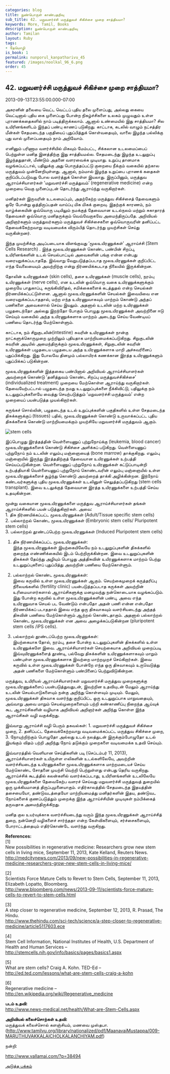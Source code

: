 ```yaml
---
categories: blog
title: நுண்பொருள் காண்பதறிவு
sub_title: 42. மறுவளர்ச்சி மருத்துவச் சிகிச்சை முறை சாத்தியமா?
keywords: More, Tamil, Books
description: நுண்பொருள் காண்பதறிவு
author: Tamilan
layout: Ruby
tags:
- தேமொழி
is_book: 1
permalink: nunporul_kanpatharivu_45
featured: /images/noolkal_96_6.png
order: 45
---
```



## 42. மறுவளர்ச்சி மருத்துவச் சிகிச்சை முறை சாத்தியமா?

2013-09-13T23:55:00.000-07:00

அசுரனின் தலையை வெட்ட வெட்டப் புதிய தலை முளைப்பது, அல்லது கையை வெட்டினால் புதிய கை முளைப்பது போன்ற நிகழ்ச்சிகளை உலகம் முழுவதும் உள்ள புராணக்கதைகளில் நாம் படித்திருக்கலாம். ஆனால் உண்மையில் இது சாத்தியமா? சில உயிரினங்களிடம் இந்தப் பண்பு காணப் படுகிறது. காட்டாக, கடலில் வாழும் நட்சத்திர மீன்கள் சேதமடைந்த பகுதியைப் புதுப்பித்துக் கொள்வதையும், வாலை இழந்த பல்லிக்கு புது வால் முளைப்பதையும் நாம் அறிவோம்.

எனினும் பரிணாம வளர்ச்சியில் மிகவும் மேம்பட்ட, சிக்கலான உடலமைப்பைப் பெற்றுள்ள மனித இனத்திற்கு இது சாத்தியமல்ல. சேதமடைந்து இழந்த உடலுறுப்பு இழந்ததுதான், மீண்டும் அதனை வளரவைக்க முடியாது. உறுப்பு தானமாக வழங்கப்பட்டால், பதிலுக்கு அது பொருத்தப்பட்டு குறையை நீக்கும் வகையில் தற்கால மருத்துவம் முன்னேறியுள்ளது. ஆனால், நம்மால் இழந்த உறுப்பை புராணக் கதைகள் குறிப்பிடப்படுவது போல வளர்த்துக் கொள்ள இயலாது. இருப்பினும், மருத்துவ ஆராய்ச்சியாளர்கள் ‘மறுவளர்ச்சி மருத்துவம்’ (regenerative medicine) என்ற முறையை வெகு முனைப்புடன் தொடர்ந்து ஆராய்ந்து வருகிறார்கள்.

மனிதர்கள் இருவரின் உடலமைப்பும், அதற்கேற்ற மருத்துவ சிகிச்சைத் தேவைகளும் ஒரே போன்று ஒத்திருப்பதன் வாய்ப்பு மிக மிகக் குறைவு. இதற்குக் காரணம், நம் வாழ்க்கையின் ஒவ்வொரு படியிலும் நமக்குத் தேவையான உடல்நலம் மற்றும் சுகாதாரத் தேவைகள் ஒவ்வொரு மனிதருக்கும் வெவ்வேறாகவே அமைந்திருப்பதே. அறிவியல் அறிஞர்களும் மருத்துவர்களும் மருத்துவச் சிகிச்சைகளை ஒவ்வொருவரின் தனிப்பட்ட தேவைக்கேற்றவாறு வடிவமைக்க விரும்பித் தொடர்ந்து முயற்சிகள் செய்து வருகின்றனர்.

இந்த முயற்சிக்கு அடிப்படையாக விளங்குவது ‘மூலஉயிரணுக்கள்’ ஆராய்ச்சி (Stem Cells Research) . இந்த மூலஉயிரணுக்கள் கொண்ட பண்பின் சிறப்பு, உயிரினங்களின் உடல் செயல்பாட்டில் அவைகளின் பங்கு என்ன என்பது வரையறுக்கப்படாததே. இவ்வாறு வேறுபடுத்தப்படாத மூலஉயிரணுக்கள் குறிப்பிட்ட எந்த வேலையையும் அவற்றிற்கு என்று நிர்ணயிக்கபடாத நிலையில் இருக்கின்றன.

தோலின் உயிரணுக்கள் (skin cells), தசை உயிரணுக்கள் (muscle cells), நரம்பு உயிரணுக்கள் (nerve cells), என உடலின் ஒவ்வொரு வகை உயிரணுக்களுக்கும் முறையே பாதுகாப்பு, சுருங்கிவிரிதல், சமிக்கைகளைக் கடத்துதல் என்ற செயல்கள் நிர்ணயிக்கப்பட்டுள்ளன. ஆனால் மூலஉயிரணுக்களின் செயல்கள் இவையிவை என வரையறுக்கப்படாததால், மற்ற எந்த உயிரணுவாகவும் மாற்றம் கொண்டு அந்தப் பணிகளை அவைகளால் செய்ய இயலும். அதனால் உடலின் மற்ற உயிரணுக்கள் பழுதடைந்தோ அல்லது இறந்தோ போகும் பொழுது மூலஉயிரணுக்கள் அவற்றினை ஈடு செய்யும் வகையில் அந்த உயிரணுக்களாக மாற்றம் அடைந்து செய்ய வேண்டியப் பணியை தொடர்ந்து மேற்கொள்ளும்.

காட்டாக, நம் சிறுகுடலின்(intestine) சுவரின் உயிரணுக்கள் நான்கு நாட்களுக்கொருமுறை முற்றிலும் புதியதாக மாற்றியமைக்கப்படுகிறது. சிறுகுடலின் சுவரின் அடியில் அமைந்திருக்கும் மூலஉயிரணுக்கள், சிறுகுடலின் சுவரின் உயிரணுக்கள் பழுதடைய பழுதடைய அந்த உயிரணுக்களாக மாறி அச்சுவரினைப் புதுப்பிக்கிறது. இது போலவே தினமும் பல்லாயிரக் கணக்கான இரத்த உயிரணுக்களும் புதுப்பிக்கப் படுகின்றன.

மூலஉயிரணுக்களின் இத்தகைய பண்பினால் அறிவியல் ஆராய்ச்சியாளர்கள் அவற்றைக் கொண்டு ‘தனித்துவம் கொண்ட சிறப்பு மருத்துவச்சிகிச்சை’ (individualized treatment) முறையை மேற்கொள்ள ஆராய்ந்து வருகிறார்கள். தேவையேற்பட்டால் பழுதடைந்த நமது உடலுறுப்புக்களை நீக்கிவிட்டு, பதிலுக்கு நம் உடலுறுப்புக்களையே வைத்து செயற்படுத்தும் ‘மறுவளர்ச்சி மருத்துவம்’ என்ற முறையைப் பயன்படுத்த முயல்கிறார்கள்.

சுருங்கச் சொல்லின், பழுதடைந்த உடல் உறுப்புக்களின் பகுதிகளில் உள்ள சேதமடைந்த திசுக்களுக்குப் (tissues) பதில், மூலஉயிரணுக்கள் கொண்டு உருவாக்கப்பட்ட புதிய திசுக்களைக் கொண்டு மாற்றியமைக்கும் முயற்சியே மறுவளர்ச்சி மருத்துவம் ஆகும்.

![stem cells](http://www.vallamai.com/wp-content/uploads/2013/09/stem-cells.gif)

இப்பொழுது இரத்தத்தின் வெள்ளையணுப் புற்றுநோய்க்கு (leukemia, blood cancer) மூலஉயிரணுக்களைக் கொண்டு சிகிச்சை அளிக்கப் படுகிறது. வெள்ளையணுப் புற்றுநோய் நம் உடலின் எலும்பு மஞ்ஞையைத் (bone marrow) தாக்குகிறது. எலும்பு மஞ்ஞையில் இருந்து இரத்ததிற்குத் தேவையான உயிரணுக்கள் உற்பத்தி செய்யப்படுகின்றன. வெள்ளையணுப் புற்றுநோய் உயிரணுக்கள் கட்டுப்பாடின்றி உற்பத்தியாகி வெள்ளையணுப் புற்றுநோய் கொண்டவரின் எலும்பு மஞ்ஞையில் உள்ள மூலஉயிரணுக்களைச் சூழ்ந்து கொண்டு அவற்றைத் தாக்கி அழிக்கின்றன. இந்நோய் கண்டவர்களுக்கு புதிய மூலஉயிரணுக்கள் உடலினுள் செலுத்தப்படுகிறது (stem cells transplant). இவை உடலுக்குத் தேவையான இரத்த உயிரணுக்களை உற்பத்தி செய்ய உதவுகின்றன.

மூன்று வகையான மூலஉயிரணுக்களை மருத்துவ ஆராய்ச்சியாளர்கள் தங்கள் ஆராய்ச்சிகளில் பயன் படுத்துகிறார்கள். அவை:  
1\. திசு நிர்ணயிக்கப்பட்ட மூலஉயிரணுக்கள் (Adult/Tissue specific stem cells)  
2\. பல்லாற்றல் கொண்ட மூலஉயிரணுக்கள் (Embryonic stem cells/ Pluripotent stem cells)  
3\. பல்லாற்றல் தூண்டப்பெற்ற மூலஉயிரணுக்கள் (Induced Pluripotent stem cells)

  1. திசு நிர்ணயிக்கப்பட்ட மூலஉயிரணுக்கள்:   
இந்த மூலஉயிரணுக்கள் இயற்கையிலேயே நம் உடலுறுப்புகளின் திசுக்களில் குறைந்த எண்ணிக்கையில் இடம் பெற்றிருக்கின்றன. இவை உடலுறுப்புகளின் திசுக்கள் தேய்ந்து அழியும் பொழுது அத்திசுவின் உயிரணுக்களாக மாற்றம் பெற்று உடலுறுப்புகளைப் புதுப்பித்து அவற்றின் பணியை மேற்கொள்ளும்.

  2. பல்லாற்றல் கொண்ட மூலஉயிரணுக்கள்:   
இவை கருவில் உள்ள மூலஉயிரணுக்கள் ஆகும். செயற்கைமுறைக் கருத்தரிப்பு நிலையங்களில் (fertility clinic) பயன்படுத்தப்படாத கருக்கள் அவற்றின் உரிமையாளர்களால் ஆராய்சிகளுக்கு மனமுவந்து நன்கொடையாக வழங்கப்படும். இது போன்ற கருவில் உள்ள மூலஉயிரணுக்களின் பண்பு, அவை எந்த உயிரணுவாக செயல் பட வேண்டும் என்பதோ அதன் பணி என்ன என்பதோ நிர்ணயிக்கப் படாததால் இவை எந்த ஒரு திசுவாகவும் வளர்சியடைந்து அந்தத் திசுவின் பணியை மேற்கொள்ளும் ஆற்றல் கொண்டதாகும். அதனால் பல்லாற்றல் கொண்ட மூலஉயிரணுக்கள் என அவை அழைக்கப்படுகின்றன (pluripotent stem cells /iPS cells).

  3. பல்லாற்றல் தூண்டப்பெற்ற மூலஉயிரணுக்கள்:   
இயற்கையாக தோல், நரம்பு, தசை போன்ற உடலுறுப்புகளின் திசுக்களில் உள்ள உயிரணுக்களே இவை. ஆராய்ச்சியாளர்கள் செயற்கையாக அறிவியல் முறைப்படி இவ்வுயிரணுக்களைத் தூண்டி, பல்வேறு திசுக்களின் உயிரணுக்களாகவும் மாறும் பண்புள்ள மூலஉயிரணுக்களாக இவற்றை மாற்றமுறச் செய்கிறார்கள். இவை கருவில் உள்ள மூலஉயிரணுக்கள் போன்றே எந்த ஒரு திசுவாகவும் உருவெடுத்து அதன் பணிகளை மேற்கொள்ளும் பண்பினைப் பெற்றுவிடுகின்றன.

மருத்துவ, உயிரியல் ஆராய்ச்சியாளர்கள் மறுவளர்ச்சி மருத்துவ முறைகளுக்கு மூலஉயிரணுக்களைப் பயன்படுத்துவதுடன், இவற்றின உதவியுடன் மேலும் ஆராய்ந்து உடலின் செயல்பாடுகளையும் நன்கு அறிந்து கொள்ளவும் முடியும். மேலும், மூலஉயிரணுக்கள் திசுவாக வளர்ந்து குறிப்பிட்ட ஒரு உடலுறுப்பாக மாறுவதையும், அவ்வாறு அவை மாறும் செயல்முறைகளையும் பற்றி கண்காணிப்பு நிறைந்த ஆய்வுக் கூட ஆராய்சிகளின் வழியாக அறிவியல் அறிஞர்கள் அறிந்து கொள்ள இந்த ஆராய்சிகள் வழி வகுக்கிறது.

இவ்வாறு ஆராய்ச்சி வழி பெரும் தகவல்கள்: 1. மறுவளர்ச்சி மருத்துவச் சிகிச்சை முறை, 2. தனிப்பட்ட தேவைக்கேற்றவாறு வடிவமைக்கப்பட்ட மருத்துவ சிகிச்சை முறை, 3. நோயுற்றிற்கும் பொழுதோ அல்லது உடல் நலத்துடன் இருக்கும்போழுதோ உடல் இயங்கும் விதம் பற்றி அறிந்து நோய் தடுக்கும் முறைகளை வடிவமைக்க உதவி செய்யும்.

இவ்வாரத்தில் வெளியான செய்திகளின் படி (செப்டம்பர் 11, 2013), ஆராய்ச்சியாளர்கள் உயிருள்ள எலிகளின் உடல்களிலேயே, அவற்றின் வளர்ச்சியடைந்த உயிரணுக்களை மூலஉயிரணுக்களாக மாற்றமடையச் செய்ய மேற்கொண்ட சோதனை முயற்சி வெற்றி பெற்றுள்ளது என்பது தெரிய வருகிறது. ஆராய்ச்சிக் கூடத்தில் கலன்களில் வளர்க்கப்படாது, உயிரினங்களின் உடலிலேயே மூலஉயிரணுக்களை தேவைகேற்ப வளரச் செய்வது மறுவளர்ச்சி மருத்துவத் துறையில் ஒரு முக்கியமானத் திருப்புமுனையாகும். எதிர்காலத்தில் சேதமடைந்த இதயத்தின் தசையையோ, தண்டுவடத்தையோ மாற்றியமைத்து மனிதர்களின் இதய, தண்டுவட நோய்களைக் குணப்படுத்தும் முறைக்கு இந்த ஆராய்ச்சியின் முடிவுகள் நம்பிக்கைத் தருவதாக அமைந்திருக்கிறது.

மனித குல உயர்வுக்காக வளர்ச்சியடைந்து வரும் இந்த மூலஉயிரணுக்கள் ஆராய்ச்சித் துறை, நன்னெறி வழிகளைச் சார்ந்ததா என்ற கேள்விகளையும், சர்ச்சைகளையும், போராட்டத்தையும் எதிர்கொண்டே வளர்ந்து வருகிறது.

**References:**  
[1]  
New possibilities in regenerative medicine: Researchers grow new stem cells in living mice, September 11, 2013, Kate Kelland, Reuters News.  
http://medcitynews.com/2013/09/new-possibilities-in-regenerative-medicine-researchers-grow-new-stem-cells-in-living-mice/

[2]  
Scientists Force Mature Cells to Revert to Stem Cells, September 11, 2013, Elizabeth Lopatto, Bloomberg.  
http://www.bloomberg.com/news/2013-09-11/scientists-force-mature-cells-to-revert-to-stem-cells.html

[3]  
A step closer to regenerative medicine, September 12, 2013, R. Prasad, The Hindu.  
http://www.thehindu.com/sci-tech/science/a-step-closer-to-regenerative-medicine/article5117603.ece

[4]  
Stem Cell Information, National Institutes of Health, U.S. Department of Health and Human Services – http://stemcells.nih.gov/info/basics/pages/basics1.aspx

[5]  
What are stem cells? Craig A. Kohn. TED-Ed – http://ed.ted.com/lessons/what-are-stem-cells-craig-a-kohn

[6]  
Regenerative medicine – http://en.wikipedia.org/wiki/Regenerative_medicine

**படம் உதவி:**  
http://www.news-medical.net/health/What-are-Stem-Cells.aspx

**அறிவியல் கலைச்சொற்கள் உதவி:**  
மருத்துவக் கலைச்சொல் களஞ்சியம், மணவை முஸ்தபா.  
(http://www.tamilvu.org/library/nationalized/pdf/MaanavaiMustappa/009-MARUTHUVAKKALAICHOLKALANCHIYAM.pdf)

நன்றி:

http://www.vallamai.com/?p=38494

[அடுத்த பக்கம்](nunporul_kanpatharivu_46)
